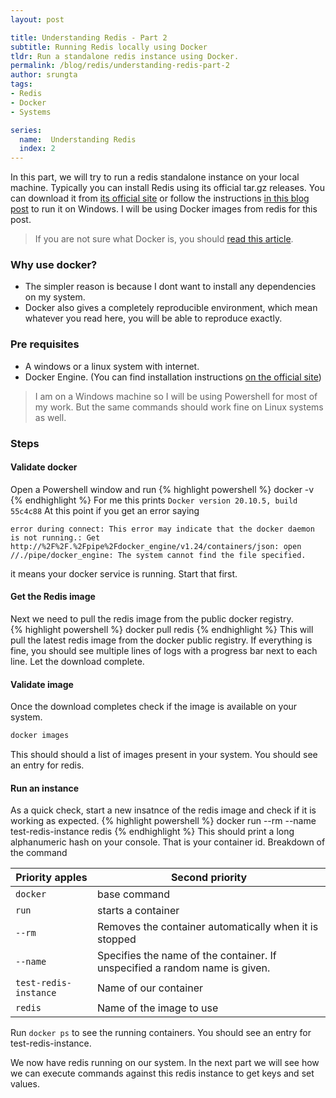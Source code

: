 ```yaml
---
layout: post

title: Understanding Redis - Part 2
subtitle: Running Redis locally using Docker
tldr: Run a standalone redis instance using Docker.
permalink: /blog/redis/understanding-redis-part-2
author: srungta
tags: 
- Redis
- Docker
- Systems

series: 
  name:  Understanding Redis
  index: 2
---
```


In this part, we will try to run a redis standalone instance on your local machine.
Typically you can install Redis using its official tar.gz releases.
You can download it from [its official site](https://redis.io/download) or follow the instructions [in this blog post](https://divyanshushekhar.com/how-to-install-redis-on-windows-10/) to run it on Windows.
I will be using Docker images from redis for this post.

> If you are not sure what Docker is, you should [read this article](https://medium.com/@SaadAAkash/docker-for-dummies-literally-ab3fc6362d5f).

### Why use docker?
- The simpler reason is because I dont want to install any dependencies on my system.
- Docker also gives a completely reproducible environment, which mean whatever you read here, you will be able to reproduce exactly.


### Pre requisites
- A windows or a linux system with internet.
- Docker Engine. (You can find installation instructions [on the official site](https://docs.docker.com/engine/install/))

> I am on a Windows machine so I will be using Powershell for most of my work. But the same commands should work fine on Linux systems as well.

### Steps

#### Validate docker 
Open a Powershell window and run 
{% highlight powershell %}
docker -v
{% endhighlight %}
For me this prints `Docker version 20.10.5, build 55c4c88`
At this point if you get an error saying
```
error during connect: This error may indicate that the docker daemon is not running.: Get http://%2F%2F.%2Fpipe%2Fdocker_engine/v1.24/containers/json: open //./pipe/docker_engine: The system cannot find the file specified.
```
it means your docker service is running. Start that first.

#### Get the Redis image 
 Next we need to pull the redis image from the public docker registry.  
{% highlight powershell %}
docker pull redis
{% endhighlight %}
This will pull the latest redis image from the docker public registry.
If everything is fine, you should see multiple lines of logs with a progress bar next to each line. Let the download complete.

#### Validate image
Once the download completes check if the image is available on your system.
```powershell
docker images
```  
This should should a list of images present in your system. You should see an entry for redis.

#### Run an instance 
As a quick check, start a new insatnce of the redis image and check if it is working as expected.
{% highlight powershell %}
docker run --rm --name test-redis-instance redis
{% endhighlight %}
This should print a long alphanumeric hash on your console. That is your container id.
Breakdown of the command  

| Priority apples       | Second priority                                                             |
|-----------------------|-----------------------------------------------------------------------------|
| `docker`              | base command                                                                |
| `run`                 | starts a container                                                          |
| `--rm`                | Removes the container automatically when it is stopped                      |
| `--name`              | Specifies the name of the container. If unspecified a random name is given. |
| `test-redis-instance` | Name of our container                                                       |
| `redis`               | Name of the image to use                                                    |

Run `docker ps` to see the running containers. You should see an entry for test-redis-instance.

We now have redis running on our system.
In the next part we will see how we can execute commands against this redis instance to get keys and set values.